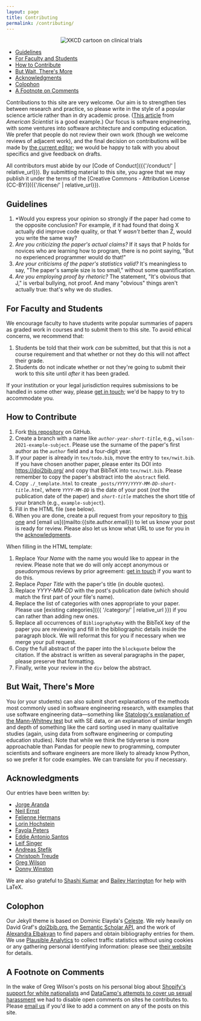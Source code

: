 ```yaml
---
layout: page
title: Contributing
permalink: /contributing/
---
```

<div align="center">
  <img src="https://imgs.xkcd.com/comics/clinical_trials.png" alt="XKCD cartoon on clinical trials" />
</div>

<ul>
  <li><a href="#guidelines">Guidelines</a></li>
  <li><a href="#academic">For Faculty and Students</a></li>
  <li><a href="#mechanics">How to Contribute</a></li>
  <li><a href="#methods">But Wait, There's More</a></li>
  <li><a href="#acknowledgments">Acknowledgments</a></li>
  <li><a href="#colophon">Colophon</a></li>
  <li><a href="#footnote">A Footnote on Comments</a></li>
</ul>

Contributions to this site are very welcome.
Our aim is to strengthen ties between research and practice,
so please write in the style of a popular science article
rather than in dry academic prose.
([This article](https://www.americanscientist.org/article/empirical-software-engineering)
from <em>American Scientist</em> is a good example.)
Our focus is software engineering,
with some ventures into software architecture and computing education.
We prefer that people do not review their own work (though we welcome reviews of adjacent work),
and the final decision on contributions will be made by [the current editor](mailto:{{site.author.url}});
we would be happy to talk with you about specifics and give feedback on drafts.

All contributors must abide by our [Code of Conduct]({{'/conduct/' | relative_url}}).
By submitting material to this site, you agree that we may publish it under the terms of
the [Creative Commons - Attribution License</a> (CC-BY)]({{'/license/' | relative_url}}).

<h2 id="guidelines">Guidelines</h2>

1. *Would you express your opinion so strongly if the paper had come to the opposite conclusion?
   For example, if it had found that doing X actually did improve code quality, or that Y *wasn't* better than Z, would you write the same way?
1. *Are you criticizing the paper's actual claims?*
   If it says that P holds for novices who are learning how to program, there is no point saying, "But no experienced programmer would do that!"
1. *Are your criticisms of the paper's statistics valid?*
   It's meaningless to say, "The paper's sample size is too small," without some quantification.
1. *Are you employing proof by rhetoric?*
   The statement, "It's obvious that J," is verbal bullying, not proof. And many "obvious" things aren't actually true: that's why we do studies.

<h2 id="academic">For Faculty and Students</h2>

We encourage faculty to have students write popular summaries of papers as graded work in courses and to submit them to this site.
To avoid ethical concerns, we recommend that:

1. Students be told that their work *can* be submitted,
   but that this is not a course requirement
   and that whether or not they do this will not affect their grade.
1. Students do not indicate whether or not they're going to submit their work to this site until *after* it has been graded.

If your institution or your legal jurisdiction requires submissions to be handled in some other way,
please [get in touch](mailto:{{site.author.email}});
we'd be happy to try to accommodate you.

<h2 id="mechanics">How to Contribute</h2>

1. Fork [this repository]({{site.repositoryurl}}) on GitHub.
1. Create a branch with a name like <code><em>author-year-short-title</em></code>, e.g., `wilson-2021-example-subject`.
   Please use the surname of the paper's first author as the <code><em>author</em></code> field and a four-digit year.
1. If your paper is already in `tex/todo.bib`, move the entry to `tex/nwit.bib`.
   If you have chosen another paper, please enter its DOI into <https://doi2bib.org/>
   and copy that BibTeX into `tex/nwit.bib`.
   Please remember to copy the paper's abstract into the `abstract` field.
1. Copy `./_template.html` to create <code>_posts/<em>YYYY</em>/<em>YYYY-MM-DD-short-title.html</em></code>,
   where <code><em>YYYY-MM-DD</em></code> is the date of your post (*not* the publication date of the paper)
   and <code><em>short-title</em></code> matches the short title of your branch (e.g., `example-subject`).
1. Fill in the HTML file (see below).
1. When you are done, create a pull request from your repository to [this one]({{site.repositoryurl}})
   and [email us]((mailto:{{site.author.email}}) to let us know your post is ready for review.
   Please also let us know what URL to use for you in the [acknowledgments](#acknowledgments).

When filling in the HTML template:

1. Replace *Your Name* with the name you would like to appear in the review.
   Please note that we do will only accept anonymous or pseudonymous reviews by prior agreement:
   [get in touch](mailto:{{site.author.email}}) if you want to do this.
1. Replace *Paper Title* with the paper's title (in double quotes).
1. Replace *YYYY-MM-DD* with the post's publication date (which should match the first part of your file's name).
1. Replace the list of categories with ones appropriate to your paper.
   Please use [existing categories]({{ '/category/' | relative_url }}) if you can rather than adding new ones.
1. Replace all occurrences of `BibliographyKey` with the BibTeX key of the paper you are reviewing
   and fill in the bibliographic details inside the paragraph block.
   We will reformat this for you if necessary when we merge your pull request.
1. Copy the full abstract of the paper into the `blockquote` below the citation.
   If the abstract is written as several paragraphs in the paper,
   please preserve that formatting.
1. Finally, write your review in the `div` below the abstract.

<h2 id="methods">But Wait, There's More</h2>

You (or your students) can also submit short explanations of the methods most commonly used in software engineering research,
with examples that use software engineering data—something like
[Statology's explanation of the Mann-Whitney test](https://statology.org/mann-whitney-u-test/) but with SE data,
or an explanation of similar length and depth of something like the card sorting used in many qualitative studies
(again, using data from software engineering or computing education studies).
Note that while we think the tidyverse is more approachable than Pandas for people new to programming,
computer scientists and software engineers are more likely to already know Python,
so we prefer it for code examples.
We can translate for you if necessary.

<h2 id="acknowledgments">Acknowledgments</h2>

Our entries have been written by:

- [Jorge Aranda](https://cuevano.ca/)
- [Neil Ernst](https://www.neilernst.net/)
- [Felienne Hermans](https://www.felienne.com/)
- [Lorin Hochstein](http://lorinhochstein.org/)
- [Fayola Peters](https://lero.ie/lero-15/fayola-peters)
- [Eddie Antonio Santos](https://eddieantonio.ca/)
- [Leif Singer](https://leif.me/)
- [Andreas Stefik](http://web.cs.unlv.edu/stefika/)
- [Christoph Treude](https://ctreude.ca/)
- [Greg Wilson](https://third-bit.com/)
- [Donny Winston](https://donnywinston.com/)

We are also grateful to [Shashi Kumar](https://www.linkedin.com/in/shashi-kumar-371b2649/)
and [Bailey Harrington](https://github.com/baileythegreen)
for help with LaTeX.

<h2 id="colophon">Colophon</h2>

Our Jekyll theme is based on Dominic Elayda's [Celeste](https://github.com/nicoelayda/celeste).
We rely heavily on David Graf's [doi2bib.org](https://doi2bib.org),
the [Semantic Scholar API](https://www.semanticscholar.org/product/api),
and the work of [Alexandra Elbakyan](https://sci-hub.se/alexandra)
to find papers and obtain bibliography entries for them.
We use [Plausible Analytics](https://plausible.io/) to collect traffic statistics
without using cookies or any gathering personal identifying information:
please see [their website](https://plausible.io/privacy-focused-web-analytics) for details.

<h2 id="footnote">A Footnote on Comments</h2>

In the wake of Greg Wilson's posts on his personal blog about
[Shopify's support for white nationalists](https://third-bit.com/2018/05/06/cigarettes-and-shopify/)
and
[DataCamp's attempts to cover up sexual harassment](https://third-bit.com/2019/04/15/an-exchange-with-datacamp/)
we had to disable open comments on sites he contributes to.
Please [email us](mailto:{{site.author.email}}) if you'd like to add a comment on any of the posts on this site.
